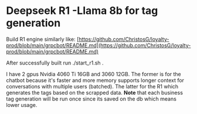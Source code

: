 # Deepseek R1 -Llama 8b for tag generation

Build R1 engine similarly like: [https://github.com/ChristosG/loyalty-prod/blob/main/grpcbot/README.md](https://github.com/ChristosG/loyalty-prod/blob/main/grpcbot/README.md)

After successfully built run ./start_r1.sh .

I have 2 gpus Nvidia 4060 Ti 16GB and 3060 12GB.
The former is for the chatbot because it's faster and  more memory supports longer context for conversations with multiple users (batched).
The latter for the R1 which generates the tags based on the scrapped data. **Note** that each business tag generation will be run once since its saved on the db which means lower usage.
